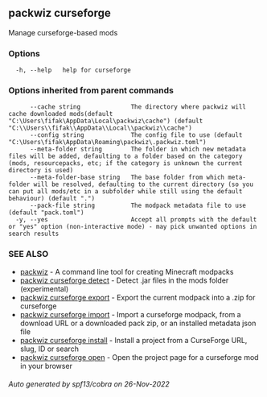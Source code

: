 ## packwiz curseforge

Manage curseforge-based mods

### Options

```
  -h, --help   help for curseforge
```

### Options inherited from parent commands

```
      --cache string              The directory where packwiz will cache downloaded mods(default "C:\Users\fifak\AppData\Local\packwiz\cache") (default "C:\\Users\\fifak\\AppData\\Local\\packwiz\\cache")
      --config string             The config file to use (default "C:\Users\fifak\AppData\Roaming\packwiz\.packwiz.toml")
      --meta-folder string        The folder in which new metadata files will be added, defaulting to a folder based on the category (mods, resourcepacks, etc; if the category is unknown the current directory is used)
      --meta-folder-base string   The base folder from which meta-folder will be resolved, defaulting to the current directory (so you can put all mods/etc in a subfolder while still using the default behaviour) (default ".")
      --pack-file string          The modpack metadata file to use (default "pack.toml")
  -y, --yes                       Accept all prompts with the default or "yes" option (non-interactive mode) - may pick unwanted options in search results
```

### SEE ALSO

* [packwiz](packwiz.md)	 - A command line tool for creating Minecraft modpacks
* [packwiz curseforge detect](packwiz_curseforge_detect.md)	 - Detect .jar files in the mods folder (experimental)
* [packwiz curseforge export](packwiz_curseforge_export.md)	 - Export the current modpack into a .zip for curseforge
* [packwiz curseforge import](packwiz_curseforge_import.md)	 - Import a curseforge modpack, from a download URL or a downloaded pack zip, or an installed metadata json file
* [packwiz curseforge install](packwiz_curseforge_install.md)	 - Install a project from a CurseForge URL, slug, ID or search
* [packwiz curseforge open](packwiz_curseforge_open.md)	 - Open the project page for a curseforge mod in your browser

###### Auto generated by spf13/cobra on 26-Nov-2022
